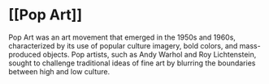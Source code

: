 # [[Pop Art]]

Pop Art was an art movement that emerged in the 1950s and 1960s, characterized by its use of popular culture imagery, bold colors, and mass-produced objects. Pop artists, such as Andy Warhol and Roy Lichtenstein, sought to challenge traditional ideas of fine art by blurring the boundaries between high and low culture.